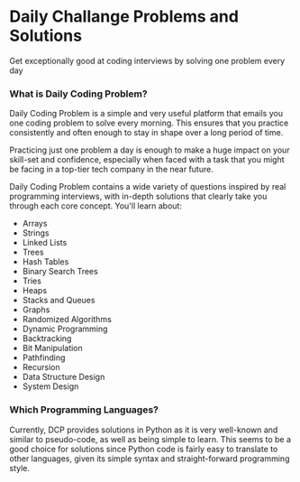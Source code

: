 # Daily Challange Problems and Solutions

Get exceptionally good at coding interviews by solving one problem every day


### What is Daily Coding Problem?

Daily Coding Problem is a simple and very useful platform that emails you one coding problem to solve every morning. This ensures that you practice consistently and often enough to stay in shape over a long period of time.

Practicing just one problem a day is enough to make a huge impact on your skill-set and confidence, especially when faced with a task that you might be facing in a top-tier tech company in the near future.

Daily Coding Problem contains a wide variety of questions inspired by real programming interviews, with in-depth solutions that clearly take you through each core concept. You'll learn about:

-   Arrays
-   Strings
-   Linked Lists
-   Trees
-   Hash Tables
-   Binary Search Trees
-   Tries
-   Heaps
-   Stacks and Queues
-   Graphs
-   Randomized Algorithms
-   Dynamic Programming
-   Backtracking
-   Bit Manipulation
-   Pathfinding
-   Recursion
-   Data Structure Design
-   System Design

### Which Programming Languages?
Currently, DCP provides solutions in Python as it is very well-known and similar to pseudo-code, as well as being simple to learn. This seems to be a good choice for solutions since Python code is fairly easy to translate to other languages, given its simple syntax and straight-forward programming style. 